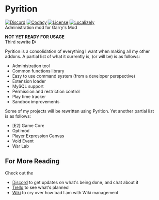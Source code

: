 # Pyrition
[![Discord](https://img.shields.io/discord/785233414374686720?label=Discord&logo=discord)](https://discord.gg/WMeCsQhakH)
[![Codacy](https://img.shields.io/codacy/grade/ac3be98e8eeb49a7b8052dbe8eeb1062)](https://www.codacy.com/gh/Cryotheus/pyrition_2/dashboard?utm_source=github.com&amp;utm_medium=referral&amp;utm_content=Cryotheus/pyrition_2&amp;utm_campaign=Badge_Grade)
[![License](https://img.shields.io/github/license/Cryotheus/pyrition_2)](https://github.com/Cryotheus/pyrition_2/blob/main/LICENSE)
[![Localizely](https://img.shields.io/localizely/progress/f115d755-6280-44b5-b69f-5167a175540f?token=6822fa5e61064e03ab3ed326ced0f532355949d0e7a04f9387f3b75e5534fbe3)](https://app.localizely.com/projects/f115d755-6280-44b5-b69f-5167a175540f/main/dashboard)  
Administration mod for Garry's Mod  

**NOT YET READY FOR USAGE**  
Third rewrite **D:**

Pyrition is a consolidation of everything I want when making all my other addons. A partial list of what it currently is, (or will be) is as follows:
*   Administration tool
*   Common functions library
*   Easy to use command system (from a developer perspective)
*   Extension loader
*   MySQL support
*   Permission and restriction control
*   Play time tracker
*   Sandbox improvements

Some of my projects will be rewritten using Pyrition. Yet another partial list is as follows:
*   [E2] Game Core
*   Optimod
*   Player Expression Canvas
*   Void Event
*   War Lab

## For More Reading
Check out the
*   [Discord](https://discord.com/invite/WMeCsQhakH) to get updates on what's being done, and chat about it
*   [Trello](https://trello.com/b/AkkexwmQ/pyrition) to see what's planned
*   [Wiki](https://github.com/Cryotheus/pyrition_2/wiki) to cry over how bad I am with Wiki management
